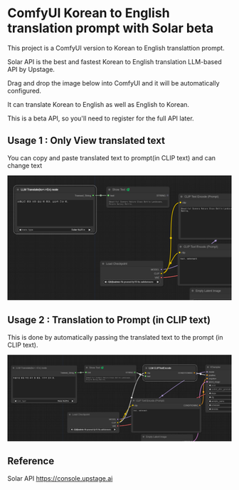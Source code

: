 # ComfyUI Korean to English translation prompt with Solar beta

This project is a ComfyUI version to Korean to English translattion prompt. 

Solar API is the best and fastest Korean to English translation LLM-based API by Upstage. 

Drag and drop the image below into ComfyUI and it will be automatically configured. 

It can translate Korean to English as well as English to Korean.

This is a beta API, so you'll need to register for the full API later.

## Usage 1 : Only View translated text 
You can copy and paste translated text to prompt(in CLIP text) and can change text

![example](./doc/llm_translate1.png)

## Usage 2 : Translation to Prompt (in CLIP text)  
This is done by automatically passing the translated text to the prompt (in CLIP text).   

![example](./doc/llm_translate2.png)

## Reference

Solar API  https://console.upstage.ai  
